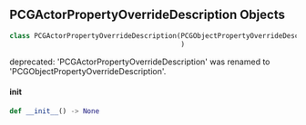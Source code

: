 ## PCGActorPropertyOverrideDescription Objects

```python
class PCGActorPropertyOverrideDescription(PCGObjectPropertyOverrideDescription
                                          )
```

deprecated: 'PCGActorPropertyOverrideDescription' was renamed to 'PCGObjectPropertyOverrideDescription'.

<a id="unreal.PCGActorPropertyOverrideDescription.__init__"></a>

#### __init__

```python
def __init__() -> None
```

<a id="unreal.PCGActorPropertyOverride"></a>